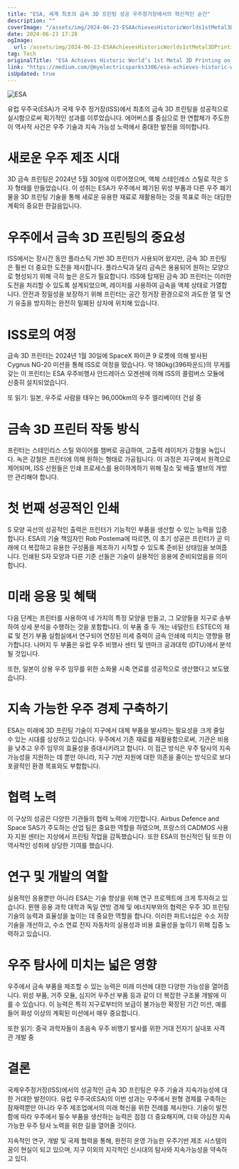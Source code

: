 ```yaml
---
title: "ESA, 세계 최초의 금속 3D 프린팅 성공 우주정거장에서의 혁신적인 순간"
description: ""
coverImage: "/assets/img/2024-06-23-ESAAchievesHistoricWorlds1stMetal3DPrintingonSpaceStation_0.png"
date: 2024-06-23 17:28
ogImage:
  url: /assets/img/2024-06-23-ESAAchievesHistoricWorlds1stMetal3DPrintingonSpaceStation_0.png
tag: Tech
originalTitle: "ESA Achieves Historic World’s 1st Metal 3D Printing on Space Station"
link: "https://medium.com/@myelectricsparks3306/esa-achieves-historic-worlds-1st-metal-3d-printing-on-space-station-7218c4a3d324"
isUpdated: true
---
```


![ESA](/assets/img/2024-06-23-ESAAchievesHistoricWorlds1stMetal3DPrintingonSpaceStation_0.png)

유럽 우주국(ESA)가 국제 우주 정거장(ISS)에서 최초의 금속 3D 프린팅을 성공적으로 실시함으로써 획기적인 성과를 이루었습니다. 에어버스를 중심으로 한 연합체가 주도한 이 역사적 사건은 우주 기술과 지속 가능성 노력에서 중대한 발전을 의미합니다.

# 새로운 우주 제조 시대

3D 금속 프린팅은 2024년 5월 30일에 이루어졌으며, 액체 스테인레스 스틸로 작은 S자 형태를 만들었습니다. 이 성취는 ESA가 우주에서 폐기된 위성 부품과 다른 우주 폐기물을 3D 프린팅 기술을 통해 새로운 유용한 재료로 재활용하는 것을 목표로 하는 대담한 계획의 중요한 한걸음입니다.

<!-- cozy-coder - 수평 -->

<ins class="adsbygoogle"
     style="display:block"
     data-ad-client="ca-pub-4877378276818686"
     data-ad-slot="1107185301"
     data-ad-format="auto"
     data-full-width-responsive="true"></ins>

<script>
     (adsbygoogle = window.adsbygoogle || []).push({});
</script>

# 우주에서 금속 3D 프린팅의 중요성

ISS에서는 장시간 동안 플라스틱 기반 3D 프린터가 사용되어 왔지만, 금속 3D 프린팅은 훨씬 더 중요한 도전을 제시합니다. 플라스틱과 달리 금속은 용융되어 원하는 모양으로 형성되기 위해 극히 높은 온도가 필요합니다. ISS에 탑재된 금속 3D 프린터는 이러한 도전을 처리할 수 있도록 설계되었으며, 레이저를 사용하여 금속을 액체 상태로 가열합니다. 안전과 정밀성을 보장하기 위해 프린터는 공간 정거장 환경으로의 과도한 열 및 연기 유출을 방지하는 완전히 밀폐된 상자에 위치해 있습니다.

# ISS로의 여정

금속 3D 프린터는 2024년 1월 30일에 SpaceX 파이콘 9 로켓에 의해 발사된 Cygnus NG-20 미션을 통해 ISS로 여정을 떴습니다. 약 180kg(396파운드)의 무게를 갖는 이 프린터는 ESA 우주비행사 안드레아스 모겐센에 의해 ISS의 콜럼버스 모듈에 신중히 설치되었습니다.

<!-- cozy-coder - 수평 -->

<ins class="adsbygoogle"
     style="display:block"
     data-ad-client="ca-pub-4877378276818686"
     data-ad-slot="1107185301"
     data-ad-format="auto"
     data-full-width-responsive="true"></ins>

<script>
     (adsbygoogle = window.adsbygoogle || []).push({});
</script>

또 읽기: 일본, 우주로 사람을 태우는 96,000km의 우주 엘리베이터 건설 중

# 금속 3D 프린터 작동 방식

프린터는 스테인리스 스틸 와이어를 챔버로 공급하여, 고출력 레이저가 강철을 녹입니다. 녹은 강철은 프린터에 의해 원하는 형태로 가공됩니다. 이 과정은 지구에서 원격으로 제어되며, ISS 선원들은 인쇄 프로세스를 용이하게하기 위해 질소 및 배출 밸브의 개방만 관리해야 합니다.

# 첫 번째 성공적인 인쇄

<!-- cozy-coder - 수평 -->

<ins class="adsbygoogle"
     style="display:block"
     data-ad-client="ca-pub-4877378276818686"
     data-ad-slot="1107185301"
     data-ad-format="auto"
     data-full-width-responsive="true"></ins>

<script>
     (adsbygoogle = window.adsbygoogle || []).push({});
</script>

S 모양 곡선의 성공적인 출력은 프린터가 기능적인 부품을 생산할 수 있는 능력을 입증합니다. ESA의 기술 책임자인 Rob Postema에 따르면, 이 초기 성공은 프린터가 곧 미래에 더 복잡하고 유용한 구성품을 제조하기 시작할 수 있도록 준비된 상태임을 보여줍니다. 인쇄된 S자 모양과 다른 기준 선들은 기술이 실용적인 응용에 준비되었음을 의미합니다.

# 미래 응용 및 혜택

다음 단계는 프린터를 사용하여 네 가지의 특정 모양을 만들고, 그 모양들을 지구로 송부하여 상세 분석을 수행하는 것을 포함합니다. 이 부품 중 두 개는 네덜란드 ESTEC의 재료 및 전기 부품 실험실에서 연구되어 연장된 미세 중력이 금속 인쇄에 미치는 영향을 평가합니다. 나머지 두 부품은 유럽 우주 비행사 센터 및 덴마크 공과대학 (DTU)에서 분석될 것입니다.

또한, 일본이 상용 우주 임무를 위한 소화물 시축 연료를 성공적으로 생산했다고 보도됐습니다.

<!-- cozy-coder - 수평 -->

<ins class="adsbygoogle"
     style="display:block"
     data-ad-client="ca-pub-4877378276818686"
     data-ad-slot="1107185301"
     data-ad-format="auto"
     data-full-width-responsive="true"></ins>

<script>
     (adsbygoogle = window.adsbygoogle || []).push({});
</script>

# 지속 가능한 우주 경제 구축하기

ESA는 미래에 3D 프린팅 기술이 지구에서 대체 부품을 발사하는 필요성을 크게 줄일 수 있는 시대를 상상하고 있습니다. 우주에서 기존 재료를 재활용함으로써, 기관은 비용을 낮추고 우주 임무의 효율성을 증대시키려고 합니다. 이 접근 방식은 우주 탐사의 지속 가능성을 지원하는 데 뿐만 아니라, 지구 기반 자원에 대한 의존을 줄이는 방식으로 보다 포괄적인 환경 목표와도 부합합니다.

# 협력 노력

이 구상의 성공은 다양한 기관들의 협력 노력에 기인합니다. Airbus Defence and Space SAS가 주도하는 산업 팀은 중요한 역할을 하였으며, 프랑스의 CADMOS 사용자 지원 센터는 지상에서 프린팅 작업을 감독했습니다. 또한 ESA의 헌신적인 팀 또한 이 역사적인 성취에 상당한 기여를 했습니다.

<!-- cozy-coder - 수평 -->

<ins class="adsbygoogle"
     style="display:block"
     data-ad-client="ca-pub-4877378276818686"
     data-ad-slot="1107185301"
     data-ad-format="auto"
     data-full-width-responsive="true"></ins>

<script>
     (adsbygoogle = window.adsbygoogle || []).push({});
</script>

# 연구 및 개발의 역할

실용적인 응용뿐만 아니라 ESA는 기술 향상을 위해 연구 프로젝트에 크게 투자하고 있습니다. 뮌헨 응용 과학 대학과 독일 연방 경제 및 에너지부와의 협력은 우주 3D 프린팅 기술의 능력과 효율성을 높이는 데 중요한 역할을 합니다. 이러한 파트너십은 수소 저장 기술을 개선하고, 수소 연료 전지 자동차의 실용성과 비용 효율성을 높이기 위해 집중 노력하고 있습니다.

# 우주 탐사에 미치는 넓은 영향

우주에서 금속 부품을 제조할 수 있는 능력은 미래 미션에 대한 다양한 가능성을 열어줍니다. 위성 부품, 거주 모듈, 심지어 우주선 부품 등과 같이 더 복잡한 구조물 개발에 이를 수 있습니다. 이 능력은 특히 지구로부터의 보급이 불가능한 확장된 기간 미션, 예를 들어 화성 이상의 계획된 미션에서 매우 중요합니다.

<!-- cozy-coder - 수평 -->

<ins class="adsbygoogle"
     style="display:block"
     data-ad-client="ca-pub-4877378276818686"
     data-ad-slot="1107185301"
     data-ad-format="auto"
     data-full-width-responsive="true"></ins>

<script>
     (adsbygoogle = window.adsbygoogle || []).push({});
</script>

또한 읽기: 중국 과학자들이 초음속 우주 비행기 발사를 위한 거대 전자기 실내포 사격 관 개발 중

# 결론

국제우주정거장(ISS)에서의 성공적인 금속 3D 프린팅은 우주 기술과 지속가능성에 대한 거대한 발전이다. 유럽 우주국(ESA)의 이번 성과는 우주에서 원형 경제를 구축하는 잠재력뿐만 아니라 우주 제조업에서의 미래 혁신을 위한 전례를 제시한다. 기술이 발전함에 따라 우주에서 필수 부품을 생산하는 능력은 점점 더 중요해지며, 더욱 야심찬 지속가능한 우주 탐사 노력을 위한 길을 열어줄 것이다.

지속적인 연구, 개발 및 국제 협력을 통해, 완전히 운영 가능한 우주기반 제조 시스템의 꿈이 현실이 되고 있으며, 지구 이외의 지각적인 신시대의 탐사와 지속가능성을 약속하고 있다.
